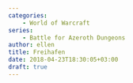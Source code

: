 ```yaml
---
categories:
    - World of Warcraft
series:
    - Battle for Azeroth Dungeons
author: ellen
title: Freihafen
date: 2018-04-23T18:30:05+03:00
draft: true
---
```

